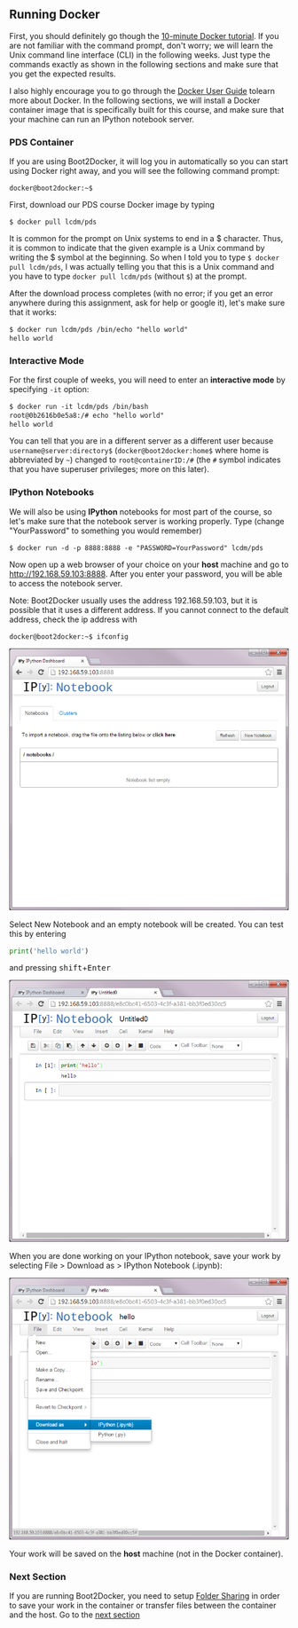 ## Running Docker

First, you should definitely go though the [10-minute Docker tutorial](https://www.docker.com/tryit/). If you are not familiar with the command prompt, don't worry; we will learn the Unix command line interface (CLI) in the following weeks. Just type the commands exactly as shown in the following sections and make sure that you get the expected results.

I also highly encourage you to go through the [Docker User Guide](https://docs.docker.com/userguide/) tolearn more about Docker. In the following sections, we will install a Docker container image that is specifically built for this course, and make sure that your machine can run an IPython notebook server.

### PDS Container

If you are using Boot2Docker, it will log you in automatically so you can start using Docker right away, and you will see the following command prompt:

```console
docker@boot2docker:~$
```

First, download our PDS course Docker image by typing

```console
$ docker pull lcdm/pds
```

It is common for the prompt on Unix systems to end in a $ character. Thus, it
is common to indicate that the given example is a Unix command by writing the $
symbol at the beginning. So when I told you to type `$ docker pull lcdm/pds`, I was actually telling you that this is a Unix command and you have to type `docker pull lcdm/pds` (without `$`) at the prompt.

After the download process completes (with no error; if you get an error anywhere during this assignment, ask for help or google it), let's make sure that it works:

```console
$ docker run lcdm/pds /bin/echo "hello world"
hello world
```

### Interactive Mode

For the first couple of weeks, you will need to enter an **interactive mode** by specifying `-it` option:

```console
$ docker run -it lcdm/pds /bin/bash
root@0b2616b0e5a8:/# echo "hello world"
hello world
```

You can tell that you are in a different server as a different user because `username@server:directory$` (`docker@boot2docker:home$` where home is abbreviated by `~`) changed to `root@containerID:/#` (the `#` symbol indicates that you have superuser privileges; more on this later).

### IPython Notebooks

We will also be using **IPython** notebooks for most part of the course, so let's make sure that the notebook server is working properly. Type (change "YourPassword" to something you would remember)

```console
$ docker run -d -p 8888:8888 -e "PASSWORD=YourPassword" lcdm/pds
```

Now open up a web browser of your choice on your **host** machine and go to http://192.168.59.103:8888. After you enter your password, you will be able to access the notebook server.

Note: Boot2Docker usually uses the address 192.168.59.103, but it is possible
that it uses a different address. If you cannot connect to the default address,
check the ip address with

```console
docker@boot2docker:~$ ifconfig
```

![notebook server](ipynb1.png)

Select New Notebook and an empty notebook will be created. You can test this by entering 

```python
print('hello world')
```

and pressing <kbd>shift</kbd>+<kbd>Enter</kbd>

![empty notebook](ipynb2.png)

When you are done working on your IPython notebook, save your work by selecting
File > Download as > IPython Notebook (.ipynb):

![download notebook](ipynb3.png)

Your work will be saved on the **host** machine (not in the Docker container).

### Next Section

If you are running Boot2Docker, you need to setup [Folder Sharing](docker_folder_sharing.md) in order to save your work in the container or transfer files between the container and the host. Go to the [next section](docker_folder_sharing.md)
